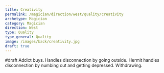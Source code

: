 ```yaml
---
title: Creativity
permalink: /magician/direction/west/quality/creativity
archetype: Magician
category: Magician
direction: West
type: Quality
type_general: Quality
image: /images/back/creativity.jpg
draft: true
---
```

#draft Addict buys. Handles disconnection by going outside. Hermit handles disconnection by numbing out and getting depressed. Withdrawing. 
